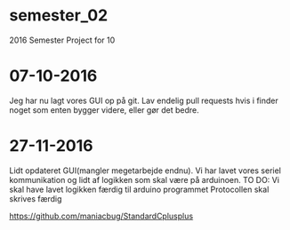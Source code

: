 # semester_02
2016 Semester Project for 10

# 07-10-2016
  Jeg har nu lagt vores GUI op på git. Lav endelig pull requests hvis i finder noget som enten bygger videre, eller gør det bedre.
# 27-11-2016
  Lidt opdateret GUI(mangler megetarbejde endnu). Vi har lavet vores seriel kommunikation og lidt af logikken som skal være på arduinoen.
    TO DO:
     Vi skal have lavet logikken færdig til arduino programmet
     Protocollen skal skrives færdig
     
   https://github.com/maniacbug/StandardCplusplus
